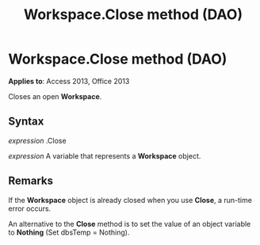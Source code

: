 ﻿---
title: Workspace.Close method (DAO)
TOCTitle: Close Method
ms:assetid: 9b3d28f9-5cde-0dd9-8a4a-d2efaec5fe5d
ms:mtpsurl: https://msdn.microsoft.com/library/Ff198027(v=office.15)
ms:contentKeyID: 48546565
ms.date: 09/18/2015
mtps_version: v=office.15
---

# Workspace.Close method (DAO)


**Applies to**: Access 2013, Office 2013

Closes an open **Workspace**.

## Syntax

*expression* .Close

*expression* A variable that represents a **Workspace** object.

## Remarks

If the **Workspace** object is already closed when you use **Close**, a run-time error occurs.

An alternative to the **Close** method is to set the value of an object variable to **Nothing** (Set dbsTemp = Nothing).

